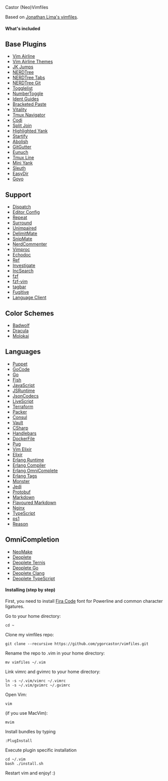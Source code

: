 Castor (Neo)Vimfiles

Based on [Jonathan Lima's vimfiles](http://github.com/greenboxal/vimfiles).

#### What's included

## Base Plugins
* [Vim Airline](https://github.com/vim-airline/vim-airline)
* [Vim Airline Themes](https://github.com/vim-airline/vim-airline-themes)
* [JK Jumps](https://github.com/teranex/jk-jumps.vim)
* [NERDTree](https://github.com/scrooloose/nerdtree)
* [NERDTree Tabs](https://github.com/jistr/vim-nerdtree-tabs)
* [NERDTree Git](https://github.com/Xuyuanp/nerdtree-git-plugin)
* [Togglelist](https://github.com/milkypostman/vim-togglelist)
* [NumberToggle](https://github.com/jeffkreeftmeijer/vim-numbertoggle)
* [Ident Guides](https://github.com/nathanaelkane/vim-indent-guides)
* [Bracketed Paste](https://github.com/ConradIrwin/vim-bracketed-paste)
* [Vitality](https://github.com/sjl/vitality.vim)
* [Tmux Navigator](https://github.com/christoomey/vim-tmux-navigator)
* [Codi](https://github.com/metakirby5/codi.vim)
* [Split Join](https://github.com/AndrewRadev/splitjoin.vim)
* [Highlighted Yank](https://github.com/machakann/vim-highlightedyank)
* [Startify](https://github.com/mhinz/vim-startify)
* [Abolish](https://github.com/tpope/vim-abolish)
* [GitGutter](https://github.com/airblade/vim-gitgutter)
* [Eunuch](https://github.com/tpope/vim-eunuch)
* [Tmux Line](https://github.com/edkolev/tmuxline.vim)
* [Mini Yank](https://github.com/bfredl/nvim-miniyank)
* [Sleuth](https://github.com/tpope/vim-sleuth)
* [EasyDir](https://github.com/duggiefresh/vim-easydir)
* [Goyo](https://github.com/junegunn/goyo.vim)

## Support
* [Dispatch](https://github.com/tpope/vim-dispatch)
* [Editor Config](https://github.com/editorconfig/editorconfig-vim)
* [Repeat](https://github.com/tpope/vim-repeat)
* [Surround](https://github.com/tpope/vim-surround)
* [Unimpaired](https://github.com/tpope/vim-unimpaired)
* [DelimitMate](https://github.com/Raimondi/delimitMate)
* [SnipMate](https://github.com/msanders/snipmate.vim)
* [NerdCommenter](https://github.com/scrooloose/nerdcommenter)
* [Vimproc](https://github.com/Shougo/vimproc.vim)
* [Echodoc](https://github.com/Shougo/echodoc.vim)
* [Ref](https://github.com/thinca/vim-ref)
* [Investigate](https://github.com/Keithbsmiley/investigate.vim)
* [IncSearch](https://github.com/haya14busa/incsearch.vim)
* [fzf](https://github.com/junegunn/fzf)
* [fzf-vim](https://github.com/junegunn/fzf.vim)
* [tagbar](https://github.com/majutsushi/tagbar)
* [Fugitive](https://github.com/tpope/vim-fugitive)
* [Language Client](https://github.com/autozimu/LanguageClient-neovim)

## Color Schemes
* [Badwolf](https://github.com/sjl/badwolf)
* [Dracula](https://github.com/dracula/vim)
* [Molokai](https://github.com/tomasr/molokai)

## Languages
* [Puppet](https://github.com/rodjek/vim-puppet)
* [GoCode](https://github.com/nsf/gocode)
* [Go](https://github.com/fatih/vim-go)
* [Fish](https://github.com/dag/vim-fish)
* [JavaScript](https://github.com/pangloss/vim-javascript)
* [JSRuntime](https://github.com/michalliu/jsruntime.vim)
* [JsonCodecs](https://github.com/michalliu/jsoncodecs.vim)
* [LiveScript](https://github.com/gkz/vim-ls)
* [Terraform](https://github.com/hashivim/vim-terraform)
* [Packer](https://github.com/hashivim/vim-packer)
* [Consul](https://github.com/hashivim/vim-consul)
* [Vault](https://github.com/hashivim/vim-vaultproject)
* [CSharp](https://github.com/OrangeT/vim-csharp)
* [Handlebars](https://github.com/mustache/vim-mustache-handlebars)
* [DockerFile](https://github.com/ekalinin/Dockerfile.vim)
* [Pug](https://github.com/digitaltoad/vim-pug)
* [Vim Elixir](https://github.com/elixir-lang/vim-elixir)
* [Elixir](https://github.com/awetzel/elixir.nvim)
* [Erlang Runtime](https://github.com/vim-erlang/vim-erlang-runtime)
* [Erlang Compiler](https://github.com/vim-erlang/vim-erlang-compiler)
* [Erlang OmniComplete](https://github.com/vim-erlang/vim-erlang-omnicomplete)
* [Erlang Tags](https://github.com/vim-erlang/vim-erlang-tags)
* [Monster](https://github.com/osyo-manga/vim-monster)
* [Jedi](https://github.com/zchee/deoplete-jedi)
* [Protobuf](https://github.com/uarun/vim-protobuf)
* [Markdown](https://github.com/tpope/vim-markdown)
* [Flavoured Markdown](https://github.com/jtratner/vim-flavored-markdown)
* [Nginx](https://github.com/evanmiller/nginx-vim-syntax)
* [TypeScript](https://github.com/leafgarland/typescript-vim)
* [ps1](https://github.com/PProvost/vim-ps1)
* [Reason](https://github.com/reasonml-editor/vim-reason-plus)

## OmniCompletion
* [NeoMake](https://github.com/neomake/neomake)
* [Deoplete](https://github.com/Shougo/deoplete.nvim)
* [Deoplete Ternjs](https://github.com/carlitux/deoplete-ternjs)
* [Deoplete Go](https://github.com/zchee/deoplete-go)
* [Deoplete Clang](https://github.com/zchee/deoplete-clang)
* [Deoplete TypeScript](https://github.com/mhartington/deoplete-typescript)


#### Installing (step by step)

First, you need to install [Fira Code](https://github.com/tonsky/FiraCode) font for Powerline and common character ligatures.

Go to your home directory:

    cd ~

Clone my vimfiles repo:


    git clone --recursive https://github.com/ygorcastor/vimfiles.git

Rename the repo to .vim in your home directory:

    mv vimfiles ~/.vim

Link vimrc and gvimrc to your home directory:

    ln -s ~/.vim/vimrc ~/.vimrc
    ln -s ~/.vim/gvimrc ~/.gvimrc


Open Vim:

	vim

(if you use MacVim):

	mvim

Install bundles by typing

	:PlugInstall

Execute plugin specific installation

	cd ~/.vim
	bash ./install.sh

Restart vim and enjoy! :)

